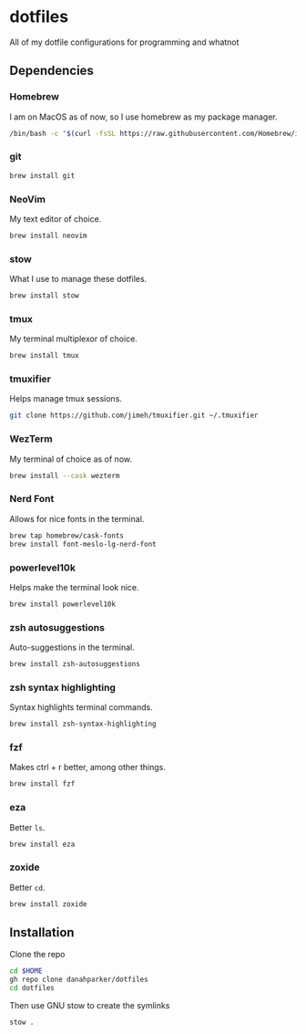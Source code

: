 # dotfiles

All of my dotfile configurations for programming and whatnot

## Dependencies

### Homebrew

I am on MacOS as of now, so I use homebrew as my package manager.

```sh
/bin/bash -c "$(curl -fsSL https://raw.githubusercontent.com/Homebrew/install/HEAD/install.sh)"
```

### git

```sh
brew install git
```

### NeoVim

My text editor of choice.

```sh
brew install neovim
```

### stow

What I use to manage these dotfiles.

```sh
brew install stow
```

### tmux

My terminal multiplexor of choice.

```sh
brew install tmux
```

### tmuxifier

Helps manage tmux sessions.

```sh
git clone https://github.com/jimeh/tmuxifier.git ~/.tmuxifier
```

### WezTerm

My terminal of choice as of now.

```sh
brew install --cask wezterm
```

### Nerd Font

Allows for nice fonts in the terminal.

```sh
brew tap homebrew/cask-fonts
brew install font-meslo-lg-nerd-font
```

### powerlevel10k

Helps make the terminal look nice.

```sh
brew install powerlevel10k
```

### zsh autosuggestions

Auto-suggestions in the terminal.

```sh
brew install zsh-autosuggestions
```

### zsh syntax highlighting

Syntax highlights terminal commands.

```sh
brew install zsh-syntax-highlighting
```

### fzf

Makes ctrl + r better, among other things.

```sh
brew install fzf
```

### eza

Better `ls`.

```sh
brew install eza
```

### zoxide

Better `cd`.

```sh
brew install zoxide
```

## Installation

Clone the repo

```sh
cd $HOME
gh repo clone danahparker/dotfiles
cd dotfiles
```

Then use GNU stow to create the symlinks

```sh
stow .
```
